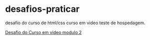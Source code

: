 # desafios-praticar
 desafio do curso de html/css curso em video
 teste de hospedagem.


 <a href='https://lucasbarros00.github.io/desafios-praticar/desafio-10/desafio10-1.1'>Desafio do Curso em video modulo 2</a>